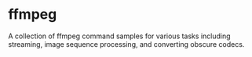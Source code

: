 # ffmpeg

A collection of ffmpeg command samples for various tasks including streaming, image sequence processing, and converting obscure codecs.
